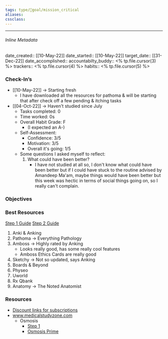 ```yaml
---
tags: type/🎯goal/mission_critical 
aliases:
cssclass: 
---
```

---

###### Inline Metadata 
date_created:: [[10-May-22]]
date_started:: [[10-May-22]]
target_date:: [[31-Dec-22]]
date_accomplished::
accountabilty_buddy:: <% tp.file.cursor(3) %>
trackers:: <% tp.file.cursor(4) %>
habits:: <% tp.file.cursor(5) %>

### Check-In’s
- [[10-May-22]] → Starting fresh
	- I have downloaded all the resources for pathoma & will be starting that after check off a few pending & itching tasks
- [[04-Oct-22]] → Haven't studied since July 
	- Tasks completed: 0  
	- Time worked: 0s  
	- Overall Habit Grade: F  
		- (I expected an A-)  
	- Self-Assessment:  
		- Confidence: 3/5  
		- Motivation: 3/5  
		- Overall it's going: 1/5  
	- Some questions I asked myself to reflect:  
		1. What could have been better?  
			- I have not studied at all so, I don't know what could have been better but if I could have stuck to the routine advised by Amandeep Ma'am, maybe things would have been better but this week was hectic in terms of social things going on, so I really can't complain.
### Objectives

### Best Resources
[Step 1 Guide](https://www.youtube.com/watch?v=y-bccn6NUyg&t=1455s)
[Step 2 Guide](https://www.youtube.com/watch?v=sb5aXXbC0ao&t=5s)

1. Anki & Anking
2. Pathoma → Everything Pathology 
3. Amboss → Highly rated by Anking
	- Looks really good, has some really cool features
	- Amboss Ethics Cards are really good
4. Sketchy → Not so updated, says Anking
5. Boards & Beyond
6. Physeo
7. Uworld
8. Rx Qbank
9. Anatomy → The Noted Anatomist

### Resources
- [Discount links for subscriptions](https://www.ankipalace.com/discounts)
- www.medicalstudyzone.com
	- Osmosis
		- [Step 1](https://medicalstudyzone.com/osmosis-usmle-step-1-review-free-download/) 
		- [Osmosis Prime](https://medicalstudyzone.com/osmosis-prime-videos-875-videos-free-download/)


